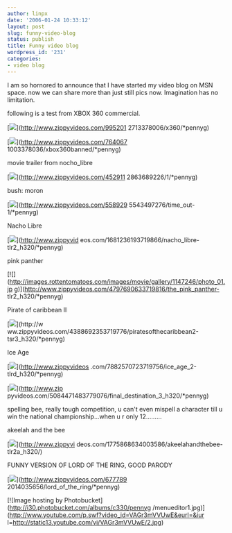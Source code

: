```yaml
---
author: linpx
date: '2006-01-24 10:33:12'
layout: post
slug: funny-video-blog
status: publish
title: Funny video blog
wordpress_id: '231'
categories:
- video blog
---
```


I am so hornored to announce that I have started my video blog on MSN space.
now we can share more than just still pics now. Imagination has no limitation.

  
following is a test from XBOX 360 commercial.

  
[![](http://i1.zvhost.com/1/p/p3f0b680.jpg)](http://www.zippyvideos.com/995201
2713378006/x360/*pennyg)

  
[![](http://i1.zvhost.com/1/u/u5h5j6c2.jpg)](http://www.zippyvideos.com/764067
1003378036/xbox360banned/*pennyg)

  
  
  
movie trailer from nocho_libre

[![](http://i1.zvhost.com/1/e/eruxz150.jpg)](http://www.zippyvideos.com/452911
2863689226/1/*pennyg)

bush: moron

  
[![](http://i1.zvhost.com/1/j/jud418wm.jpg)](http://www.zippyvideos.com/558929
5543497276/time_out-1/*pennyg)

  
  
  
Nacho Libre

  
[![](http://www.cinematical.com/media/2006/02/libre1.JPG)](http://www.zippyvid
eos.com/1681236193719866/nacho_libre-tlr2_h320/*pennyg)

  
pink panther

  
  
[![](http://images.rottentomatoes.com/images/movie/gallery/1147246/photo_01.jp
g)](http://www.zippyvideos.com/4797690633719816/the_pink_panther-
tlr2_h320/*pennyg)

  
Pirate of caribbean II

  
[![](http://www.roicat.com.tw/poster/o-r/piratesofthecaribbean2.JPG)](http://w
ww.zippyvideos.com/4388692353719776/piratesofthecaribbean2-tsr3_h320/*pennyg)

  
Ice Age

  
[![](http://www.ezthemes.com/previews/i/iceagescr.jpg)](http://www.zippyvideos
.com/7882570723719756/ice_age_2-tlrd_h320/*pennyg)

  
  
  
[![](http://i30.photobucket.com/albums/c330/pennyg/row2_2.jpg)](http://www.zip
pyvideos.com/5084471483779076/final_destination_3_h320/*pennyg)

  
  
  
spelling bee, really tough competition, u can't even mispell a character till
u win the national championship...when u r only 12.........

akeelah and the bee

  
[![](http://www.akeelahandthebee.com/images/splash_02.jpg)](http://www.zippyvi
deos.com/1775868634003586/akeelahandthebee-tlr2a_h320/)

  
  
FUNNY VERSION OF LORD OF THE RING, GOOD PARODY

  
[![](http://i1.zvhost.com/1/s/snkl4k4f.jpg)](http://www.zippyvideos.com/677789
2014035656/lord_of_the_ring/*pennyg)

  
  
[![Image hosting by Photobucket](http://i30.photobucket.com/albums/c330/pennyg
/menueditor1.jpg)](http://www.youtube.com/p.swf?video_id=VAGr3mVVUwE&eurl=&iur
l=http://static13.youtube.com/vi/VAGr3mVVUwE/2.jpg)

  
  
  
  
  
  
  
  
  
  
  
  
  
  
  
  
  
  
  
  
  
  
  
  
  
  
  
  
  
  
  
  
  
  
  
  
  
  
  
  
  
  
  
  
  


